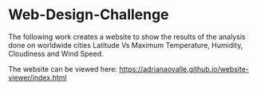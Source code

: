 # Web-Design-Challenge

The following work creates a website to show the results of the analysis done on worldwide cities Latitude Vs Maximum Temperature, Humidity, Cloudiness and Wind Speed.

The website can be viewed here: https://adrianaovalle.github.io/website-viewer/index.html





